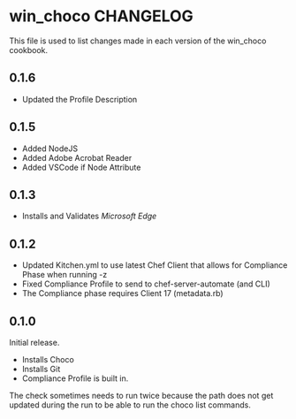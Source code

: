 # win_choco CHANGELOG

This file is used to list changes made in each version of the win_choco cookbook.

## 0.1.6

- Updated the Profile Description

## 0.1.5

- Added NodeJS
- Added Adobe Acrobat Reader
- Added VSCode if Node Attribute

## 0.1.3

- Installs and Validates *Microsoft Edge*

## 0.1.2

- Updated Kitchen.yml to use latest Chef Client that allows for Compliance Phase when running -z
- Fixed Compliance Profile to send to chef-server-automate (and CLI)
- The Compliance phase requires Client 17 (metadata.rb)

## 0.1.0

Initial release.

- Installs Choco
- Installs Git
- Compliance Profile is built in.

The check sometimes needs to run twice because the path does not get updated during the run to be able to run the choco list commands.
